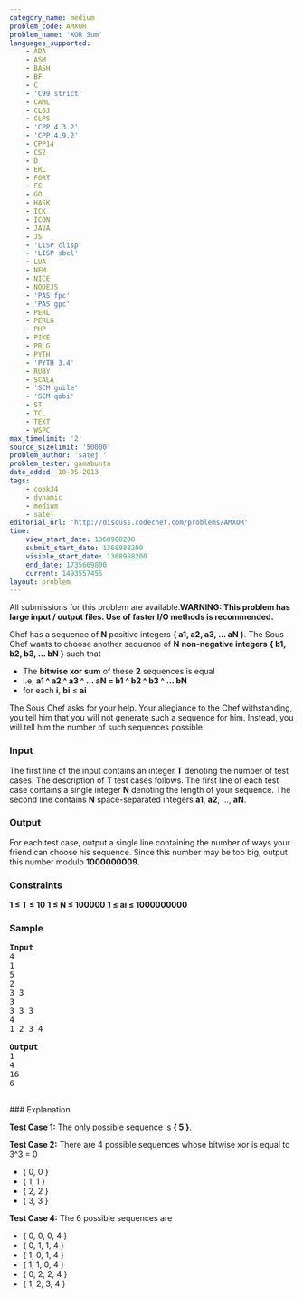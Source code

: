 ```yaml
---
category_name: medium
problem_code: AMXOR
problem_name: 'XOR Sum'
languages_supported:
    - ADA
    - ASM
    - BASH
    - BF
    - C
    - 'C99 strict'
    - CAML
    - CLOJ
    - CLPS
    - 'CPP 4.3.2'
    - 'CPP 4.9.2'
    - CPP14
    - CS2
    - D
    - ERL
    - FORT
    - FS
    - GO
    - HASK
    - ICK
    - ICON
    - JAVA
    - JS
    - 'LISP clisp'
    - 'LISP sbcl'
    - LUA
    - NEM
    - NICE
    - NODEJS
    - 'PAS fpc'
    - 'PAS gpc'
    - PERL
    - PERL6
    - PHP
    - PIKE
    - PRLG
    - PYTH
    - 'PYTH 3.4'
    - RUBY
    - SCALA
    - 'SCM guile'
    - 'SCM qobi'
    - ST
    - TCL
    - TEXT
    - WSPC
max_timelimit: '2'
source_sizelimit: '50000'
problem_author: 'satej '
problem_tester: gamabunta
date_added: 10-05-2013
tags:
    - cook34
    - dynamic
    - medium
    - satej
editorial_url: 'http://discuss.codechef.com/problems/AMXOR'
time:
    view_start_date: 1368988200
    submit_start_date: 1368988200
    visible_start_date: 1368988200
    end_date: 1735669800
    current: 1493557455
layout: problem
---
```

All submissions for this problem are available.**WARNING: This problem has large input / output files. Use of faster I/O methods is recommended.**

Chef has a sequence of **N** positive integers **{ a1, a2, a3, ... aN }**. The Sous Chef wants to choose another sequence of **N** **non-negative integers** **{ b1, b2, b3, ... bN }** such that

- The **bitwise xor sum** of these **2** sequences is equal
- i.e, **a1 ^ a2 ^ a3 ^ ... aN = b1 ^ b2 ^ b3 ^ ... bN**
- for each **i**, **bi** ≤ **ai**

The Sous Chef asks for your help. Your allegiance to the Chef withstanding, you tell him that you will not generate such a sequence for him. Instead, you will tell him the number of such sequences possible.

### Input

The first line of the input contains an integer **T** denoting the number of test cases. The description of **T** test cases follows. The first line of each test case contains a single integer **N** denoting the length of your sequence. The second line contains **N** space-separated integers **a1**, **a2**, ..., **aN**.

### Output

For each test case, output a single line containing the number of ways your friend can choose his sequence. Since this number may be too big, output this number modulo **1000000009**.

### Constraints

**1 ≤ T ≤ 10**
**1 ≤ N ≤ 100000**
**1 ≤ ai ≤ 1000000000**

### Sample

<pre>
<b>Input</b>
4
1
5
2
3 3
3
3 3 3
4
1 2 3 4

<b>Output</b>
1
4
16
6

</pre>### Explanation

**Test Case 1:** The only possible sequence is **{ 5 }**.

**Test Case 2:** There are 4 possible sequences whose bitwise xor is equal to 3^3 = 0

- { 0, 0 }
- { 1, 1 }
- { 2, 2 }
- { 3, 3 }

**Test Case 4:** The 6 possible sequences are

- { 0, 0, 0, 4 }
- { 0, 1, 1, 4 }
- { 1, 0, 1, 4 }
- { 1, 1, 0, 4 }
- { 0, 2, 2, 4 }
- { 1, 2, 3, 4 }

